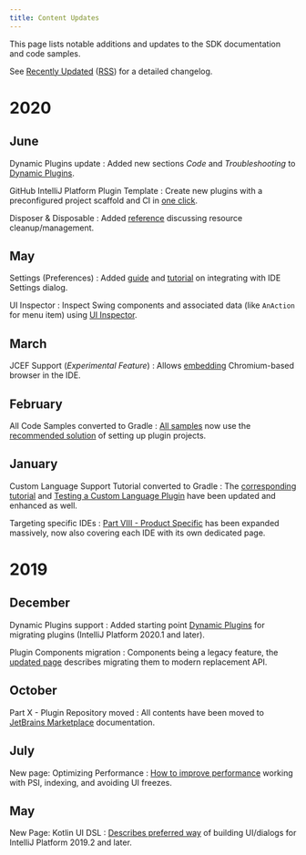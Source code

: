 ```yaml
---
title: Content Updates
---
```


This page lists notable additions and updates to the SDK documentation and code samples.

See [Recently Updated](/recently_updated.md) ([RSS](https://github.com/JetBrains/intellij-sdk-docs/commits/master.atom)) for a detailed changelog.


# 2020

## June
Dynamic Plugins update
: Added new sections _Code_ and _Troubleshooting_ to [Dynamic Plugins](/basics/plugin_structure/dynamic_plugins.md).

GitHub IntelliJ Platform Plugin Template
: Create new plugins with a preconfigured project scaffold and CI in [one click](/tutorials/github_template.md).

Disposer & Disposable
: Added [reference](/basics/disposers.md) discussing resource cleanup/management.

## May
Settings (Preferences)
: Added [guide](/reference_guide/settings_guide.md) and [tutorial](/tutorials/settings_tutorial.md) on integrating with IDE Settings dialog.

UI Inspector
: Inspect Swing components and associated data (like `AnAction` for menu item) using [UI Inspector](/reference_guide/internal_actions/internal_ui_inspector.md). 

## March
JCEF Support (_Experimental Feature_) 
: Allows [embedding](/reference_guide/jcef.md) Chromium-based browser in the IDE.

## February

All Code Samples converted to Gradle
: [All samples](https://github.com/JetBrains/intellij-sdk-docs/tree/master/code_samples) now use the [recommended solution](/tutorials/build_system.md) of setting up plugin projects.

## January

Custom Language Support Tutorial converted to Gradle
: The [corresponding tutorial](/tutorials/custom_language_support_tutorial.md) and [Testing a Custom Language Plugin](/tutorials/writing_tests_for_plugins.md) have been updated and enhanced as well.

Targeting specific IDEs
: [Part VIII - Product Specific](/basics/getting_started/plugin_compatibility.md) has been expanded massively, now also covering each IDE with its own dedicated page.


# 2019

## December

Dynamic Plugins support
: Added starting point [Dynamic Plugins](/basics/plugin_structure/dynamic_plugins.md) for migrating plugins (IntelliJ Platform 2020.1 and later). 

Plugin Components migration
: Components being a legacy feature, the [updated page](/basics/plugin_structure/plugin_components.md) describes migrating them to modern replacement API.


## October

Part X - Plugin Repository moved
: All contents have been moved to [JetBrains Marketplace](https://plugins.jetbrains.com/docs/marketplace/about-marketplace.html) documentation.

## July

New page: Optimizing Performance
: [How to improve performance](/reference_guide/performance/performance.md) working with PSI, indexing, and avoiding UI freezes.

## May

New Page: Kotlin UI DSL
: [Describes preferred way](/user_interface_components/kotlin_ui_dsl.md) of building UI/dialogs for IntelliJ Platform 2019.2 and later.